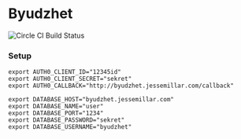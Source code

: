 # Byudzhet

![Circle CI Build Status](https://circleci.com/gh/jessemillar/byudzhet/tree/master.svg?style=shield&circle-token=b14acf911433d315298235b0c2fbf7b2670a92a8)

### Setup
```
export AUTH0_CLIENT_ID="12345id"
export AUTH0_CLIENT_SECRET="sekret"
export AUTH0_CALLBACK="http://byudzhet.jessemillar.com/callback"

export DATABASE_HOST="byudzhet.jessemillar.com"
export DATABASE_NAME="user"
export DATABASE_PORT="1234"
export DATABASE_PASSWORD="sekret"
export DATABASE_USERNAME="byudzhet"
```
